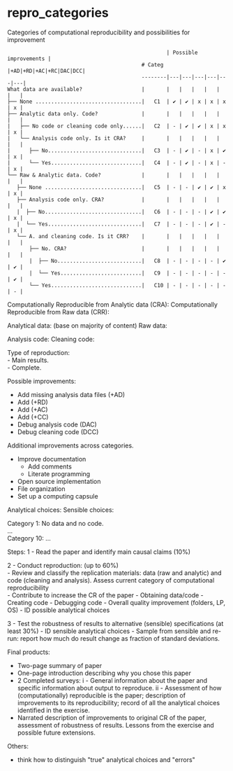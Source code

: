 # repro_categories
Categories of computational reproducibility and possibilities for improvement



                                                       | Possible improvements |
                                               # Categ |+AD|+RD|+AC|+RC|DAC|DCC|
                                               --------|---|---|---|---|---|---|
    What data are available?                   |       |   |   |   |   |   |   |
    ├── None ..................................|   C1  | ✔ | ✔ | x | x | x | x |
    ├── Analytic data only. Code?              |       |   |   |   |   |   |   |
    |   ├── No code or cleaning code only......|   C2  | - | ✔ | ✔ | x | x | x |
    |   └── Analysis code only. Is it CRA?     |       |   |   |   |   |   |   |
    |      ├── No..............................|   C3  | - | ✔ | - | x | ✔ | x |
    |      └── Yes.............................|   C4  | - | ✔ | - | x | - | x |
    └── Raw & Analytic data. Code?             |       |   |   |   |   |   |   |
       ├── None ...............................|   C5  | - | - | ✔ | ✔ | x | x |
       ├── Analysis code only. CRA?            |       |   |   |   |   |   |   |
       |  ├── No...............................|   C6  | - | - | - | ✔ | ✔ | x |
       |  └── Yes..............................|   C7  | - | - | - | ✔ | - | x |
       └── A. and cleaning code. Is it CRR?    |       |   |   |   |   |   |   |
           ├── No. CRA?                        |       |   |   |   |   |   |   |
           |  ├── No...........................|   C8  | - | - | - | - | ✔ | ✔ |
           |  └── Yes..........................|   C9  | - | - | - | - | - | ✔ |
           └── Yes.............................|   C10 | - | - | - | - | - | - |

  
  
  
  
  
  
Computationally Reproducible from Analytic data (CRA):
Computationally Reproducible from Raw data (CRR):

Analytical data: (base on majority of content)
Raw data:

Analysis code:
Cleaning code:

Type of reproduction:  
    - Main results.    
    - Complete.   

Possible improvements:
 - Add missing analysis data files (+AD)
 - Add (+RD)
 - Add (+AC)
 - Add (+CC)
 - Debug analysis code (DAC)
 - Debug cleaning code (DCC)

Additional improvements across categories.
 - Improve documentation
      - Add comments
      - Literate programming
 - Open source implementation
 - File organization
 - Set up a computing capsule

Analytical choices:
Sensible choices:


Category 1: No data and no code.  
...  
Category 10: ...  


Steps:
1 - Read the paper and identify main causal claims (10%)  

2 - Conduct reproduction: (up to 60%)  
    - Review and classify the replication materials: data (raw and analytic) and code
    (cleaning and analysis). Assess current category of computational reproducibility  
    - Contribute to increase the CR of the paper
         - Obtaining data/code
         - Creating code
         - Debugging code
         - Overall quality improvement (folders, LP, OS)
    - ID possible analytical choices


3 - Test the robustness of results to alternative (sensible) specifications (at least 30%)
    - ID sensible analytical choices
    - Sample from sensible and re-run: report how much do result change as
      fraction of standard deviations.

Final products:
 -  Two-page summary of paper
 -  One-page introduction describing why you chose this paper
 -  2 Completed surveys:
      i  - General information about the paper and specific
      information about output to reproduce.
      ii - Assessment of how (computationally) reproducible is the paper;
           description of improvements to its reproducibility; record of all the
           analytical choices identified in the exercise.
 -  Narrated description of improvements to original CR of the paper, assessment
    of robustness of results. Lessons from the exercise and possible future
    extensions.

Others:
 - think how to distinguish "true" analytical choices and "errors"
  
